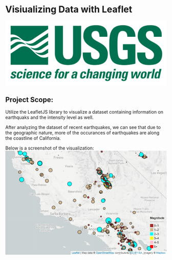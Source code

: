 # Visiualizing Data with Leaflet

![usgs](/images/1-Logo.png)

## Project Scope:

Utilize the LeafletJS library to visualize a dataset containing information on earthquaks and the intensity level as well.

After analyzing the dataset of recent earthquakes, we can see that due to the geographic nature, more of the occurances of earthquakes are along the coastline of California.

Below is a screenshot of the visualization:
<br>
![screen1](/images/screenshot1.png)